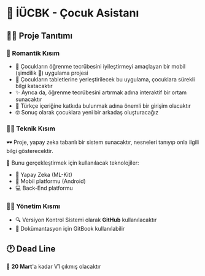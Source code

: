 # 🤖 İÜCBK - Çocuk Asistanı

## 👩‍🏫 Proje Tanıtımı 

### 💖 Romantik Kısım

* 🧒 Çocukların öğrenme tecrübesini iyileştirmeyi amaçlayan bir mobil \(şimdilik 🤭\) uygulama projesi
* 📲 Çocukların tabletlerine yerleştirilecek bu uygulama, çocuklara sürekli bilgi katacaktır
* ✨ Ayrıca da, öğrenme tecrübesini artırmak adına interaktif bir ortam sunacaktır
* 🚀 Türkçe içeriğine katkıda bulunmak adına önemli bir girişim olacaktır
* 🤓 Sonuç olarak çocuklara yeni bir arkadaş oluşturacağız 

### 👩‍💻 Teknik Kısım

🕶 Proje, yapay zeka tabanlı bir sistem sunacaktır, nesneleri tanıyıp onla ilgili bilgi gösterecektir.

🎒 Bunu gerçekleştirmek için kullanılacak teknolojiler:

* 🧠 Yapay Zeka \(ML-Kit\)
* 📱 Mobil platformu \(Android\)
* 💻  Back-End platformu

### 👩‍💼 Yönetim Kısmı

* 🔍 Versiyon Kontrol Sistemi olarak **GitHub** kullanılacaktır
* 📖 Dokümantasyon için GitBook kullanılabilir

## 🕐 Dead Line

📅 **20 Mart**'a kadar V1 çıkmış olacaktır

